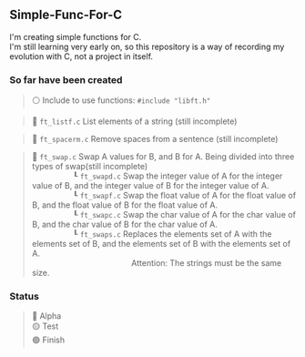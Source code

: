 ## Simple-Func-For-C

I'm creating simple functions for C. <br />
I'm still learning very early on, so this repository is a way of recording my evolution with C, not a project in itself.

### So far have been created
> ⚪ Include to use functions: ```#include "libft.h"``` <br />

> 🔴 ```ft_listf.c``` List elements of a string (still incomplete) <br />

> 🔴 ```ft_spacerm.c``` Remove spaces from a sentence (still incomplete) <br />

> 🔴 ```ft_swap.c``` Swap A values for B, and B for A. Being divided into three types of swap(still incomplete) <br />
>⠀⠀⠀⠀⠀⠀⠀┖ ```ft_swapd.c``` Swap the integer value of A for the integer value of B, and the integer value of B for the integer value of A. <br />
>⠀⠀⠀⠀⠀⠀⠀┖ ```ft_swapf.c``` Swap the float value of A for the float value of B, and the float value of B for the float value of A.  <br />
>⠀⠀⠀⠀⠀⠀⠀┖ ```ft_swapc.c``` Swap the char value of A for the char value of B, and the char value of B for the char value of A. <br />
>⠀⠀⠀⠀⠀⠀⠀┖ ```ft_swaps.c``` Replaces the elements set of A with the elements set of B, and the elements set of B with the elements set of A.<br />
> ⠀⠀⠀⠀⠀⠀⠀⠀⠀⠀⠀⠀⠀⠀⠀⠀⠀Attention: The strings must be the same size. <br />
### Status
>🔴 Alpha<br />
>🟡 Test<br />
>🟢 Finish<br />

